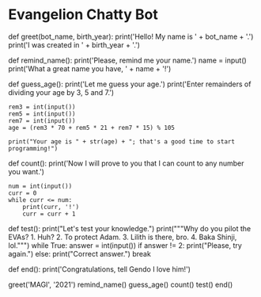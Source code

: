 # Evangelion Chatty Bot
def greet(bot_name, birth_year):
    print('Hello! My name is ' + bot_name + '.')
    print('I was created in ' + birth_year + '.')


def remind_name():
    print('Please, remind me your name.')
    name = input()
    print('What a great name you have, ' + name + '!')


def guess_age():
    print('Let me guess your age.')
    print('Enter remainders of dividing your age by 3, 5 and 7.')

    rem3 = int(input())
    rem5 = int(input())
    rem7 = int(input())
    age = (rem3 * 70 + rem5 * 21 + rem7 * 15) % 105

    print("Your age is " + str(age) + "; that's a good time to start programming!")


def count():
    print('Now I will prove to you that I can count to any number you want.')

    num = int(input())
    curr = 0
    while curr <= num:
        print(curr, '!')
        curr = curr + 1


def test():
    print("Let's test your knowledge.")
    print("""Why do you pilot the EVAs?
    1. Huh?
    2. To protect Adam.
    3. Lilith is there, bro.
    4. Baka Shinji, lol.""")
    while True:
        answer = int(input())
        if answer != 2:
            print("Please, try again.")
        else:
            print("Correct answer.")
            break


def end():
    print('Congratulations, tell Gendo I love him!')


greet('MAGI', '2021')
remind_name()
guess_age()
count()
test()
end()
 

